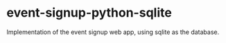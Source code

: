 # event-signup-python-sqlite
Implementation of the event signup web app, using sqlite as the database.
